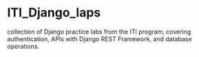 # ITI_Django_laps
 collection of Django practice labs from the ITI program, covering authentication, APIs with Django REST Framework, and database operations.

